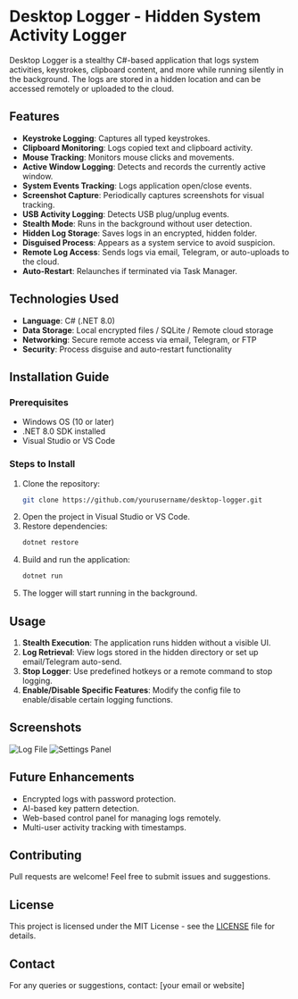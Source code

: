 # Desktop Logger - Hidden System Activity Logger

Desktop Logger is a stealthy C#-based application that logs system activities, keystrokes, clipboard content, and more while running silently in the background. The logs are stored in a hidden location and can be accessed remotely or uploaded to the cloud.

## Features
- **Keystroke Logging**: Captures all typed keystrokes.
- **Clipboard Monitoring**: Logs copied text and clipboard activity.
- **Mouse Tracking**: Monitors mouse clicks and movements.
- **Active Window Logging**: Detects and records the currently active window.
- **System Events Tracking**: Logs application open/close events.
- **Screenshot Capture**: Periodically captures screenshots for visual tracking.
- **USB Activity Logging**: Detects USB plug/unplug events.
- **Stealth Mode**: Runs in the background without user detection.
- **Hidden Log Storage**: Saves logs in an encrypted, hidden folder.
- **Disguised Process**: Appears as a system service to avoid suspicion.
- **Remote Log Access**: Sends logs via email, Telegram, or auto-uploads to the cloud.
- **Auto-Restart**: Relaunches if terminated via Task Manager.

## Technologies Used
- **Language**: C# (.NET 8.0)
- **Data Storage**: Local encrypted files / SQLite / Remote cloud storage
- **Networking**: Secure remote access via email, Telegram, or FTP
- **Security**: Process disguise and auto-restart functionality

## Installation Guide
### Prerequisites
- Windows OS (10 or later)
- .NET 8.0 SDK installed
- Visual Studio or VS Code

### Steps to Install
1. Clone the repository:
   ```sh
   git clone https://github.com/yourusername/desktop-logger.git
   ```
2. Open the project in Visual Studio or VS Code.
3. Restore dependencies:
   ```sh
   dotnet restore
   ```
4. Build and run the application:
   ```sh
   dotnet run
   ```
5. The logger will start running in the background.

## Usage
1. **Stealth Execution**: The application runs hidden without a visible UI.
2. **Log Retrieval**: View logs stored in the hidden directory or set up email/Telegram auto-send.
3. **Stop Logger**: Use predefined hotkeys or a remote command to stop logging.
4. **Enable/Disable Specific Features**: Modify the config file to enable/disable certain logging functions.

## Screenshots
![Log File](screenshots/logs.png)
![Settings Panel](screenshots/settings.png)

## Future Enhancements
- Encrypted logs with password protection.
- AI-based key pattern detection.
- Web-based control panel for managing logs remotely.
- Multi-user activity tracking with timestamps.

## Contributing
Pull requests are welcome! Feel free to submit issues and suggestions.

## License
This project is licensed under the MIT License - see the [LICENSE](LICENSE) file for details.

## Contact
For any queries or suggestions, contact: [your email or website]


